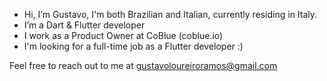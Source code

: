 - Hi, I’m Gustavo, I'm both Brazilian and Italian, currently residing in Italy.
- I’m a Dart & Flutter developer
- I work as a Product Owner at CoBlue (coblue.io)
- I'm looking for a full-time job as a Flutter developer :)

Feel free to reach out to me at gustavoloureiroramos@gmail.com
